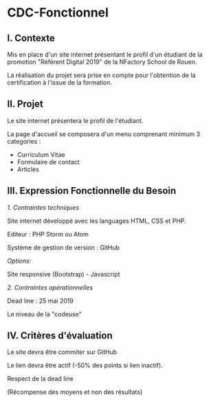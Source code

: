 # CDC-Fonctionnel

## I. Contexte

Mis en place d'un site internet présentant le profil d'un étudiant de la promotion "Référent Digital 2019" de la NFactory School de Rouen. 

La réalisation du projet sera prise en compte pour l'obtention de la certification à l'issue de la formation.

## II. Projet 

Le site internet présentera le profil de l'étudiant. 

La page d'accueil se composera d'un menu comprenant minimum 3 categories : 

+ Curriculum Vitae 
+ Formulaire de contact
+ Articles

## III. Expression Fonctionnelle du Besoin 

*1. Contraintes techniques*

Site internet développé avec les languages HTML, CSS et PHP. 

Editeur : PHP Storm ou Atom

Système de gestion de version : GitHub


*Options:* 

Site responsive (Bootstrap) - Javascript


*2. Contraintes opérationnelles*

Dead line : 25 mai 2019

Le niveau de la "codeuse"


## IV. Critères d'évaluation 

Le site devra être commiter sur GitHub

Le lien devra être actif (-50% des points si lien inactif). 

Respect de la dead line

(Récompense des moyens et non des résultats)















